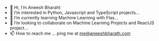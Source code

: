 - 👋 Hi, I’m Aneesh Bharaht
- 👀 I’m interested in Python, Javascript and TypeScript projects...
- 🌱 I’m currently learning Machine Learning with Flas...
- 💞️ I’m looking to collaborate on Machine Learning Projects and ReactJS project...
- 📫 How to reach me ... ping me at me@aneeshbharath.com

<!---
AneeshNi47/AneeshNi47 is a ✨ special ✨ repository because its `README.md` (this file) appears on your GitHub profile.
You can click the Preview link to take a look at your changes.
--->
